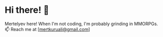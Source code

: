 # Hi there! 👋  

Mertelyev here! 
When I'm not coding, I'm probably grinding in MMORPGs.  
📫 Reach me at [mertkuruali@gmail.com]
